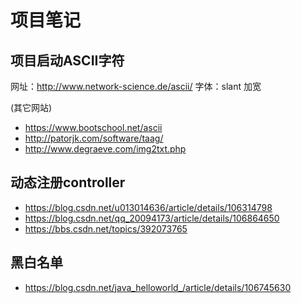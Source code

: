 # 项目笔记

## 项目启动ASCII字符
网址：http://www.network-science.de/ascii/
字体：slant 加宽

(其它网站)
- https://www.bootschool.net/ascii
- http://patorjk.com/software/taag/
- http://www.degraeve.com/img2txt.php

## 动态注册controller
- https://blog.csdn.net/u013014636/article/details/106314798
- https://blog.csdn.net/qq_20094173/article/details/106864650
- https://bbs.csdn.net/topics/392073765

## 黑白名单
- https://blog.csdn.net/java_helloworld_/article/details/106745630
